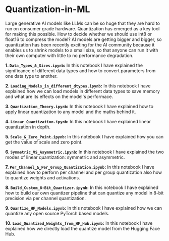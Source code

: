 # Quantization-in-ML
Large generative AI models like LLMs can be so huge that they are hard to run on consumer grade hardware. Quantization has emerged as a key tool for making this possible. How to decide whether we should use int8 or float16 to compress the model? AI models are getting bigger and bigger, so quantization has been recently exciting for the AI community because it enables us to shrink models to a small size, so that anyone can run it with their own computer with little to no performance degradation.

**1. `Data_Types_&_Sizes.ipynb`:** In this notebook I have explained the significance of different data types and how to convert parameters from one data type to another.

**2. `Loading_Models_in_different_dtypes.ipynb`:** In this notebook I have explained how we can load models in different data types to save memory and what are its effects on the model's performace.

**3. `Quantization_Theory.ipynb`:** In this notebook I have explained how to apply linear quantization to any model and the maths behind it.

**4. `Linear_Quantization.ipynb`:** In this notebook I have explained linear quantization in depth.

**5. `Scale_&_Zero_Point.ipynb`:** In this notebook I have explained how you can get the value of scale and zero point.

**6. `Symmetric_VS_Asymmetric.ipynb`:** In this notebook I have explained the two modes of linear quantization: symmetric and asymmetric.

**7. `Per_Channel_&_Per_Group_Quantization.ipynb`:** In this notebook I have explained how to perform per channel and per group quantization also how to quantize weights and activations.

**8. `Build_Custom_8-Bit_Quantizer.ipynb`:** In this notebook I have explained how to build our own quantizer pipeline that can quantize any model in 8-bit precision via per channel quantization.

**9. `Quantize_HF_Models.ipynb`:** In this notebook I have explained how we can quantize any open source PyTorch based models.

**10. `Load_Quantized_Weights_from_HF_Hub.ipynb`:** In this notebook I have explained how we directly load the quantize model from the Hugging Face Hub.
